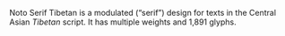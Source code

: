 Noto Serif Tibetan is a modulated (“serif”) design for texts in the Central Asian _Tibetan_ script. It has multiple weights and 1,891 glyphs.
